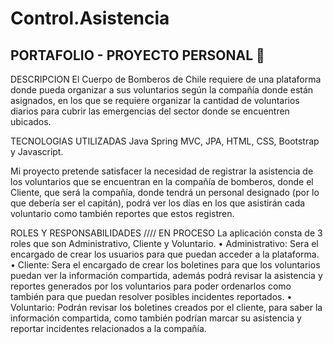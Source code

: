 # Control.Asistencia

## PORTAFOLIO - PROYECTO PERSONAL :briefcase:


DESCRIPCION
El Cuerpo de Bomberos de Chile requiere de una plataforma donde pueda organizar a sus voluntarios según la compañía donde están asignados, en los que se requiere organizar la cantidad de voluntarios diarios para cubrir las emergencias del sector donde se encuentren ubicados.

TECNOLOGIAS UTILIZADAS
Java Spring MVC, JPA, HTML, CSS, Bootstrap y Javascript.

Mi proyecto pretende satisfacer la necesidad de registrar la asistencia de los voluntarios que se encuentran en la compañía de bomberos, donde el Cliente, que será la compañía, donde tendrá un personal designado (por lo que debería ser el capitán), podrá ver los días en los que asistirán cada voluntario como también reportes que estos registren.

ROLES Y RESPONSABILIDADES //// EN PROCESO
La aplicación consta de 3 roles que son Administrativo, Cliente y Voluntario.
•	Administrativo: Sera el encargado de crear los usuarios para que puedan acceder a la plataforma.
•	Cliente: Sera el encargado de crear los boletines para que los voluntarios puedan ver la información compartida, además podrá revisar la asistencia y reportes generados por los voluntarios para poder ordenarlos como también para que puedan resolver posibles incidentes reportados.
•	Voluntario: Podrán revisar los boletines creados por el cliente, para saber la información compartida, como también podrían marcar su asistencia y reportar incidentes relacionados a la compañía.
